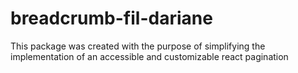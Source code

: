 # breadcrumb-fil-dariane

This package was created with the purpose of simplifying the implementation of an accessible and customizable react pagination

